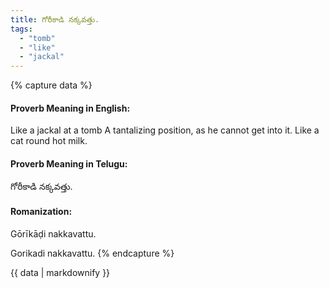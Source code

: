 ```yaml
---
title: గోరీకాడి నక్కవత్తు.
tags:
  - "tomb"
  - "like"
  - "jackal"
---
```


{% capture data %}
#### Proverb Meaning in English:
Like a jackal at a tomb
A tantalizing position, as he cannot get into it.
Like a cat round hot milk.

#### Proverb Meaning in Telugu:
గోరీకాడి నక్కవత్తు.

#### Romanization:
Gōrīkāḍi nakkavattu.

Gorikadi nakkavattu.
{% endcapture %}

{{ data | markdownify }}

